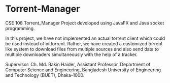 # Torrent-Manager
CSE 108 Torrent_Manager Project developed using JavaFX and Java socket programming.

In this project, we have not implemented an actual torrent client which could be used instead of bittorrent. Rather, we have created a customized torrent like system to download files from multiple sources and also send data to multiple downloaders simultaneously with the help of a tracker. 

Supervisor: Ch. Md. Rakin Haider, Assistant Professor, Department of Computer Science and Engineering, Bangladesh University of Engineering and Technology (BUET), Dhaka-1000.
